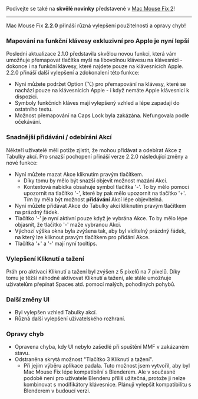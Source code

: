 Podívejte se také na **skvělé novinky** představené v [Mac Mouse Fix 2](https://github.com/noah-nuebling/mac-mouse-fix/releases/tag/2.0.0)!

---

Mac Mouse Fix **2.2.0** přináší různá vylepšení použitelnosti a opravy chyb!

### Mapování na funkční klávesy exkluzivní pro Apple je nyní lepší

Poslední aktualizace 2.1.0 představila skvělou novou funkci, která vám umožňuje přemapovat tlačítka myši na libovolnou klávesu na klávesnici - dokonce i na funkční klávesy, které najdete pouze na klávesnicích Apple. 2.2.0 přináší další vylepšení a zdokonalení této funkce:

- Nyní můžete podržet Option (⌥) pro přemapování na klávesy, které se nachází pouze na klávesnicích Apple - i když nemáte Apple klávesnici k dispozici.
- Symboly funkčních kláves mají vylepšený vzhled a lépe zapadají do ostatního textu.
- Možnost přemapování na Caps Lock byla zakázána. Nefungovala podle očekávání.

### Snadnější přidávání / odebírání Akcí

Někteří uživatelé měli potíže zjistit, že mohou přidávat a odebírat Akce z Tabulky akcí. Pro snazší pochopení přináší verze 2.2.0 následující změny a nové funkce:

- Nyní můžete mazat Akce kliknutím pravým tlačítkem.
  - Díky tomu by mělo být snazší objevit možnost mazání Akcí.
  - Kontextová nabídka obsahuje symbol tlačítka '-'. To by mělo pomoci upozornit na tlačítko '-', které by pak mělo upozornit na tlačítko '+'. Tím by měla být možnost **přidávání** Akcí lépe objevitelná.
- Nyní můžete přidávat Akce do Tabulky akcí kliknutím pravým tlačítkem na prázdný řádek.
- Tlačítko '-' je nyní aktivní pouze když je vybrána Akce. To by mělo lépe objasnit, že tlačítko '-' maže vybranou Akci.
- Výchozí výška okna byla zvýšena tak, aby byl viditelný prázdný řádek, na který lze kliknout pravým tlačítkem pro přidání Akce.
- Tlačítka '+' a '-' mají nyní tooltips.

### Vylepšení Kliknutí a tažení

Práh pro aktivaci Kliknutí a tažení byl zvýšen z 5 pixelů na 7 pixelů. Díky tomu je těžší náhodně aktivovat Kliknutí a tažení, ale stále umožňuje uživatelům přepínat Spaces atd. pomocí malých, pohodlných pohybů.

### Další změny UI

- Byl vylepšen vzhled Tabulky akcí.
- Různá další vylepšení uživatelského rozhraní.

### Opravy chyb

- Opravena chyba, kdy UI nebylo zašedlé při spuštění MMF v zakázaném stavu.
- Odstraněna skrytá možnost "Tlačítko 3 Kliknutí a tažení".
  - Při jejím výběru aplikace padala. Tuto možnost jsem vytvořil, aby byl Mac Mouse Fix lépe kompatibilní s Blenderem. Ale v současné podobě není pro uživatele Blenderu příliš užitečná, protože ji nelze kombinovat s modifikátory klávesnice. Plánuji vylepšit kompatibilitu s Blenderem v budoucí verzi.